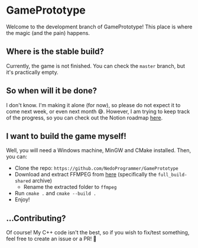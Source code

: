 # GamePrototype
Welcome to the development branch of GamePrototype! This place is where the magic (and the pain) happens.

## Where is the stable build?
Currently, the game is not finished. You can check the `master` branch, but it's practically empty.

## So when will it be done?
I don't know. I'm making it alone (for now), so please do not expect it to come next week, or even next month 😅. However, I am trying to keep track of the progress, so you can check out the Notion roadmap [here](https://nedo.notion.site/783fb1e6bbbd4633ae071e1915495a4a?v=1cc580b9c2c5491c810ad22f6d762f6e).

## I want to build the game myself!
Well, you will need a Windows machine, MinGW and CMake installed. Then, you can:

- Clone the repo: `https://github.com/NedoProgrammer/GamePrototype`
- Download and extract FFMPEG from [here](https://github.com/GyanD/codexffmpeg/releases/tag/4.3.1-2020-11-19) (specifically the `full_build-shared` archive)
    - Rename the extracted folder to `ffmpeg`
- Run `cmake .` and `cmake --build .`
- Enjoy!

## ...Contributing?
Of course! My C++ code isn't the best, so if you wish to fix/test something, feel free to create an issue or a PR! 🙂
